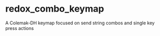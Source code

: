 # redox_combo_keymap
A Colemak-DH keymap focused on send string combos and single key press actions
